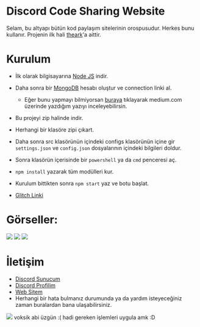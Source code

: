 # Discord Code Sharing Website

Selam, bu altyapı bütün kod paylaşım sitelerinin orospusudur. Herkes bunu kullanır. Projenin ilk hali [theark](https://github.com/thearkxd)'a aittir. 

# Kurulum
* İlk olarak bilgisayarına [Node JS](https://nodejs.org/en/) indir.
* Daha sonra bir [MongoDB](http://mongodb.com) hesabı oluştur ve connection linki al.
  * Eğer bunu yapmayı bilmiyorsan [buraya](https://medium.com/@thearkxd/node-js-projeleri-için-mongodb-atlas-connection-linki-alma-5d955bbe5ae6) tıklayarak medium.com üzerinde yazdığım yazıyı inceleyebilirsin.
* Bu projeyi zip halinde indir.
* Herhangi bir klasöre zipi çıkart.
* Daha sonra src klasörünün içindeki configs klasörünün içine gir `settings.json` ve `config.json` dosyalarının içindeki bilgileri doldur.
* Sonra klasörün içerisinde bir `powershell` ya da `cmd` penceresi aç.
* ```npm install``` yazarak tüm modülleri kur.
* Kurulum bittikten sonra ```npm start``` yaz ve botu başlat.

* [Glitch Linki](https://glitch.com/edit/#!/animated-highfalutin-jam)

# Görseller:
<img src="https://cdn.discordapp.com/attachments/977869347458535424/978022505082155117/unknown.png">
<img src="https://cdn.discordapp.com/attachments/977869347458535424/978022536862388275/unknown.png">
<img src="https://cdn.discordapp.com/attachments/977869347458535424/978022579539411015/unknown.png">

# İletişim
* [Discord Sunucum](https://discord.gg/UEPcFtytcc)
* [Discord Profilim](https://discord.com/users/842858705468260393)
* [Web Sitem](https://klavyeefendisi.com)
* Herhangi bir hata bulmanız durumunda ya da yardım isteyeceğiniz zaman buralardan bana ulaşabilirsiniz.


<img src="(https://cdn.discordapp.com/attachments/977869347458535424/978034908037546015/unknown.png)">
voksik abi üzgün :(
hadi gereken işlemleri uygula amk :D

